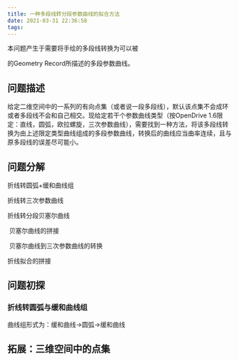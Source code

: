 ```yaml
---
title: 一种多段线转分段参数曲线的拟合方法
date: 2021-03-31 22:36:58
tags:
---
```

本问题产生于需要将手绘的多段线转换为可以被

[Opendrive 1.6 高精度地图格式]: https://www.asam.net/index.php?eID=dumpFile&amp;t=f&amp;f=3495&amp;token=56b15ffd9dfe23ad8f759523c806fc1f1a90a0e8

的Geometry Record所描述的多段参数曲线。

## 问题描述


给定二维空间中的一系列的有向点集（或者说一段多段线），默认该点集不会成环或者多段线不会和自己相交。现给定若干个参数曲线类型（按OpenDrive 1.6限定：直线，圆弧，欧拉螺旋，三次参数曲线），需要找到一种方法，将该多段线转换为由上述限定类型曲线组成的多段参数曲线，转换后的曲线应当曲率连续，且与原多段线的误差尽可能小。



## 问题分解

折线转圆弧+缓和曲线组

折线转三次参数曲线

折线转分段贝塞尔曲线

​	贝塞尔曲线的拼接

​	贝塞尔曲线到三次参数曲线的转换

折线拟合的拼接



## 问题初探

### **折线转圆弧与缓和曲线组**

曲线组形式为：缓和曲线->圆弧->缓和曲线



















## 拓展：三维空间中的点集